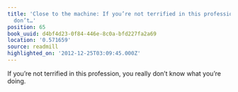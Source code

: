 ```yaml
---
title: 'Close to the machine: If you’re not terrified in this profession, you really
  don’t…'
position: 65
book_uuid: d4bf4d23-0f84-446e-8c0a-bfd227fa2a69
location: '0.571659'
source: readmill
highlighted_on: '2012-12-25T03:09:45.000Z'
---
```


If you’re not terrified in this profession, you really don’t know what you’re doing.
